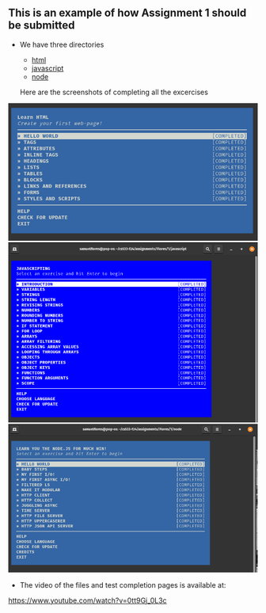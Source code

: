 
## This is an example of how Assignment 1 should be submitted
* We have three directories
  * [html](html)
  * [javascript](javascript)
  * [node](node)
  
  Here are the screenshots of completing all the excercises
  
<img src="html/learnhtml9-10-24.png" width="700">
<img src="javascript/javascripting2024-09-11.png" width="700">
<img src="node/learnyounode2024-09-12.png" width="700">

  
  * The video of the files and test completion pages is available at:
  
  https://www.youtube.com/watch?v=0tt9Gj_0L3c
  
